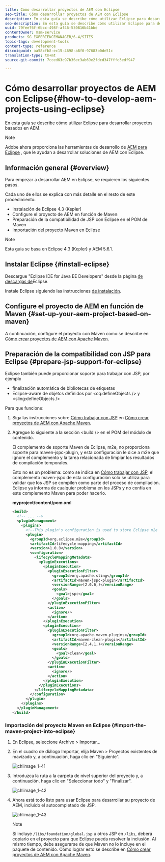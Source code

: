 ```yaml
---
title: Cómo desarrollar proyectos de AEM con Eclipse
seo-title: Cómo desarrollar proyectos de AEM con Eclipse
description: En esta guía se describe cómo utilizar Eclipse para desarrollar proyectos basados en AEM
seo-description: En esta guía se describe cómo utilizar Eclipse para desarrollar proyectos basados en AEM
uuid: 79fee76f-6bcc-498f-af46-530816b41bbe
contentOwner: msm-service
products: SG_EXPERIENCEMANAGER/6.4/SITES
topic-tags: development-tools
content-type: reference
discoiquuid: aa58cfb8-ec15-4698-a8f0-97683b0de51c
translation-type: tm+mt
source-git-commit: 7cced63c97b36ec3ab69e2fdcd347fffc3edf947

---
```



# Cómo desarrollar proyectos de AEM con Eclipse{#how-to-develop-aem-projects-using-eclipse}

En esta guía se describe cómo utilizar Eclipse para desarrollar proyectos basados en AEM.

>[!NOTE]
>
>Adobe ahora proporciona las herramientas de desarrollo de [AEM para Eclipse](/help/sites-developing/aem-eclipse.md) , que le ayudan a desarrollar soluciones de AEM con Eclipse.

## Información general {#overview}

Para empezar a desarrollar AEM en Eclipse, se requieren los siguientes pasos.

Cada uno de ellos se explica con más detalle en el resto de este procedimiento.

* Instalación de Eclipse 4.3 (Kepler)
* Configure el proyecto de AEM en función de Maven
* Preparación de la compatibilidad de JSP con Eclipse en el POM de Maven
* Importación del proyecto Maven en Eclipse

>[!NOTE]
>
>Esta guía se basa en Eclipse 4.3 (Kepler) y AEM 5.6.1.

## Instalar Eclipse {#install-eclipse}

Descargue &quot;Eclipse IDE for Java EE Developers&quot; desde la página [de descargas de](https://www.eclipse.org/downloads/)Eclipse.

Instale Eclipse siguiendo las instrucciones [de instalación](https://wiki.eclipse.org/Eclipse/Installation).

## Configure el proyecto de AEM en función de Maven {#set-up-your-aem-project-based-on-maven}

A continuación, configure el proyecto con Maven como se describe en [Cómo crear proyectos de AEM con Apache Maven](/help/sites-developing/ht-projects-maven.md).

## Preparación de la compatibilidad con JSP para Eclipse {#prepare-jsp-support-for-eclipse}

Eclipse también puede proporcionar soporte para trabajar con JSP, por ejemplo

* finalización automática de bibliotecas de etiquetas
* Eclipse-aware de objetos definidos por &lt;cq:defineObjects /> y &lt;sling:defineObjects />

Para que funcione:

1. Siga las instrucciones sobre [Cómo trabajar con JSP](/help/sites-developing/ht-projects-maven.md#how-to-work-with-jsps) en [Cómo crear proyectos de AEM con Apache Maven](/help/sites-developing/ht-projects-maven.md).
1. Agregue lo siguiente a la sección &lt;build /> en el POM del módulo de contenido.

   El complemento de soporte Maven de Eclipse, m2e, no proporciona soporte para maven-jspc-plugin, y esta configuración le dice a m2e que ignore el complemento y la tarea relacionada de limpiar los resultados de compilación temporales.

   Esto no es un problema: como se indica en [Cómo trabajar con JSP](/help/sites-developing/ht-projects-maven.md#how-to-work-with-jsps), el complemento maven-jspc de esta configuración solo se utiliza para validar que los JSP se compilen como parte del proceso de compilación. Eclipse ya informa de cualquier problema en los JSPs y no confía en este complemento Maven para poder hacerlo.

   **myproject/content/pom.xml**

   ```xml
   <build>
     <!-- ... -->
     <pluginManagement>
       <plugins>
         <!--This plugin's configuration is used to store Eclipse m2e settings only. It has no influence on the Maven build itself.-->
         <plugin>
           <groupId>org.eclipse.m2e</groupId>
           <artifactId>lifecycle-mapping</artifactId>
           <version>1.0.0</version>
           <configuration>
             <lifecycleMappingMetadata>
               <pluginExecutions>
                 <pluginExecution>
                   <pluginExecutionFilter>
                     <groupId>org.apache.sling</groupId>
                     <artifactId>maven-jspc-plugin</artifactId>
                     <versionRange>[2.0.6,)</versionRange>
                     <goals>
                       <goal>jspc</goal>
                     </goals>
                   </pluginExecutionFilter>
                   <action>
                     <ignore/>
                   </action>
                 </pluginExecution>
                 <pluginExecution>
                   <pluginExecutionFilter>
                     <groupId>org.apache.maven.plugins</groupId>
                     <artifactId>maven-clean-plugin</artifactId>
                     <versionRange>[2.4.1,)</versionRange>
                     <goals>
                       <goal>clean</goal>
                     </goals>
                   </pluginExecutionFilter>
                   <action>
                     <ignore/>
                   </action>
                 </pluginExecution>
               </pluginExecutions>
             </lifecycleMappingMetadata>
           </configuration>
         </plugin>
       </plugins>
     </pluginManagement>
   </build>
   ```

### Importación del proyecto Maven en Eclipse {#import-the-maven-project-into-eclipse}

1. En Eclipse, seleccione Archivo > Importar...
1. En el cuadro de diálogo Importar, elija Maven > Proyectos existentes de mavizado y, a continuación, haga clic en &quot;Siguiente&quot;.

   ![chlimage_1-41](assets/chlimage_1-41.png)

1. Introduzca la ruta a la carpeta de nivel superior del proyecto y, a continuación, haga clic en &quot;Seleccionar todo&quot; y &quot;Finalizar&quot;.

   ![chlimage_1-42](assets/chlimage_1-42.png)

1. Ahora está todo listo para usar Eclipse para desarrollar su proyecto de AEM, incluido el autocompletado de JSP.

   ![chlimage_1-43](assets/chlimage_1-43.png)

   >[!NOTE]
   >
   >Si incluye `/libs/foundation/global.jsp` u otros JSP en `/libs`, deberá copiarlo en el proyecto para que Eclipse pueda resolver la inclusión. Al mismo tiempo, debe asegurarse de que Maven no lo incluye en el paquete de contenido. Cómo lograr esto se describe en [Cómo crear proyectos de AEM con Apache Maven](/help/sites-developing/ht-projects-maven.md).

